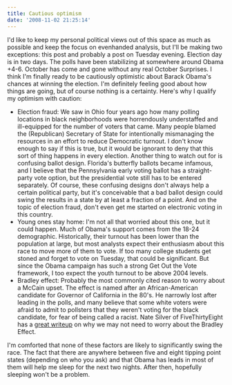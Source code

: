 ```yaml
---
title: Cautious optimism
date: '2008-11-02 21:25:14'
---
```



I'd like to keep my personal political views out of this space as much as possible and keep the focus on evenhanded analysis, but I'll be making two exceptions: this post and probably a post on Tuesday evening. Election day is in two days. The polls have been stabilizing at somewhere around Obama +4-6. October has come and gone without any real October Surprises. I think I'm finally ready to be cautiously optimistic about Barack Obama's chances at winning the election. I'm definitely feeling good about how things are going, but of course nothing is a certainty. Here's why I qualify my optimism with caution:

- Election fraud: We saw in Ohio four years ago how many polling locations in black neighborhoods were horrendously understaffed and ill-equipped for the number of voters that came. Many people blamed the (Republican) Secretary of State for intentionally mismanaging the resources in an effort to reduce Democratic turnout. I don't know enough to say if this is true, but it would be ignorant to deny that this sort of thing happens in every election. Another thing to watch out for is confusing ballot design. Florida's butterfly ballots became infamous, and I believe that the Pennsylvania early voting ballot has a straight-party vote option, but the presidential vote still has to be entered separately. Of course, these confusing designs don't always help a certain political party, but it's conceivable that a bad ballot design could swing the results in a state by at least a fraction of a point. And on the topic of election fraud, don't even get me started on electronic voting in this country.
- Young ones stay home: I'm not all that worried about this one, but it could happen. Much of Obama's support comes from the 18-24 demographic. Historically, their turnout has been lower than the population at large, but most analysts expect their enthusiasm about this race to move more of them to vote. If too many college students get stoned and forget to vote on Tuesday, that could be significant. But since the Obama campaign has such a strong Get Out the Vote framework, I too expect the youth turnout to be above 2004 levels.
- Bradley effect: Probably the most commonly cited reason to worry about a McCain upset. The effect is named after an African-American candidate for Governor of California in the 80's. He narrowly lost after leading in the polls, and many believe that some white voters were afraid to admit to pollsters that they weren't voting for the black candidate, for fear of being called a racist. Nate Silver of FiveThirtyEight has a [great writeup](http://www.fivethirtyeight.com/2008/10/if-bradley-effect-is-gone-what-happened.html) on why we may not need to worry about the Bradley Effect.

I'm comforted that none of these factors are likely to significantly swing the race. The fact that there are anywhere between five and eight tipping point states (depending on who you ask) and that Obama has leads in most of them will help me sleep for the next two nights. After then, hopefully sleeping won't be a problem.



